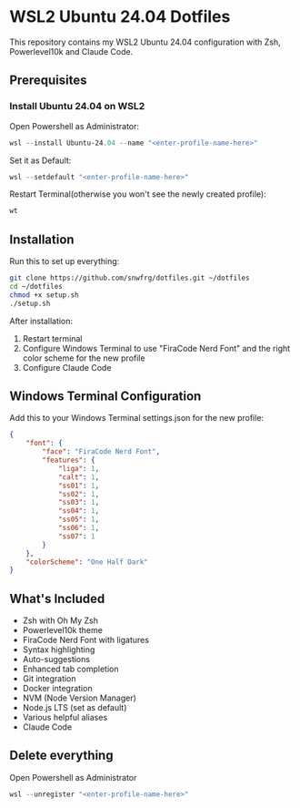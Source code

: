 # WSL2 Ubuntu 24.04 Dotfiles

This repository contains my WSL2 Ubuntu 24.04 configuration with Zsh, Powerlevel10k and Claude Code.

## Prerequisites

### Install Ubuntu 24.04 on WSL2

Open Powershell as Administrator:

```powershell
wsl --install Ubuntu-24.04 --name "<enter-profile-name-here>"
```

Set it as Default:

```powershell
wsl --setdefault "<enter-profile-name-here>"
```

Restart Terminal(otherwise you won't see the newly created profile):
```powershell
wt
```

## Installation

Run this to set up everything:

```bash
git clone https://github.com/snwfrg/dotfiles.git ~/dotfiles
cd ~/dotfiles
chmod +x setup.sh
./setup.sh
```

After installation:

1. Restart terminal
2. Configure Windows Terminal to use "FiraCode Nerd Font" and the right color scheme for the new profile
3. Configure Claude Code

## Windows Terminal Configuration

Add this to your Windows Terminal settings.json for the new profile:

```json
{
    "font": {
        "face": "FiraCode Nerd Font",
        "features": {
            "liga": 1,
            "calt": 1,
            "ss01": 1,
            "ss02": 1,
            "ss03": 1,
            "ss04": 1,
            "ss05": 1,
            "ss06": 1,
            "ss07": 1
        }
    },
    "colorScheme": "One Half Dark"
}
```

## What's Included

- Zsh with Oh My Zsh
- Powerlevel10k theme
- FiraCode Nerd Font with ligatures
- Syntax highlighting
- Auto-suggestions
- Enhanced tab completion
- Git integration
- Docker integration
- NVM (Node Version Manager)
- Node.js LTS (set as default)
- Various helpful aliases
- Claude Code

## Delete everything

Open Powershell as Administrator
```powershell
wsl --unregister "<enter-profile-name-here>"
```